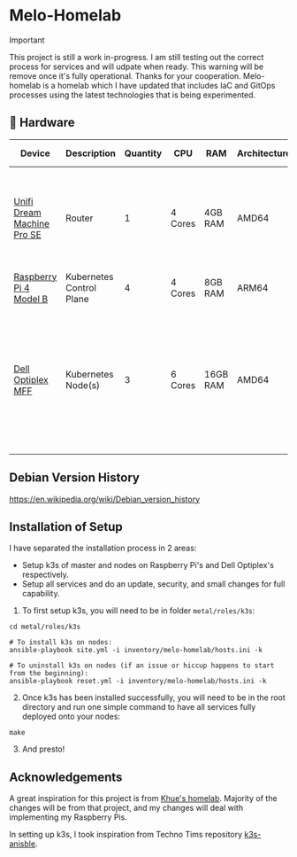 # Melo-Homelab
> [!IMPORTANT]
> This project is still a work in-progress. I am still testing out the correct process for services and will udpate when
> ready. This warning will be remove once it's fully operational. Thanks for your cooperation.
Melo-homelab is a homelab which I have updated that includes IaC and GitOps processes using the latest technologies that is being experimented.

## 🔧 Hardware
| Device                                                                                 | Description              | Quantity | CPU     | RAM      | Architecture | Operating System                      |  Notes |
| -------------------------------------------------------------------------------------- | ------------------------ | -------- | ------- | -------- | ------------ | ------------------------------------- | ----- |
| [Unifi Dream Machine Pro SE](https://store.ui.com/us/en/collections/unifi-dream-machine/products/udm-se)                                  | Router                   | 1        | 4 Cores | 4GB RAM | AMD64        | Mystery              |  Not recommended for the faint of heart. TP-Link, Netgear, Cisco, or Grandstream are great alternatives.   |
| [Raspberry Pi 4 Model B](https://www.raspberrypi.org/products/raspberry-pi-4-model-b/) | Kubernetes Control Plane       | 4        | 4 Cores | 8GB RAM  | ARM64        | [Raspberry Pi OS (64 bit)](https://www.raspberrypi.com/software/operating-systems/) |
| [Dell Optiplex MFF](https://www.dell.com/en-us/shop/desktop-computers/optiplex-micro-form-factor/spd/optiplex-7010-micro) | Kubernetes Node(s) | 3 | 6 Cores | 16GB RAM | AMD64 | [Debian Bullseye (11)](https://wiki.debian.org/DebianBullseye) | An issue when buying these on Craigslist or Ebay is there CMOS battery will die. (Happened to me for all 3.) Replace the [CMOS battery](https://www.youtube.com/watch?v=by8XcWZVZB0) so you don't suffer.

## Debian Version History
https://en.wikipedia.org/wiki/Debian_version_history

## Installation of Setup
I have separated the installation process in 2 areas:
- Setup k3s of master and nodes on Raspberry Pi's and Dell Optiplex's respectively.
- Setup all services and do an update, security, and small changes for full capability.

1. To first setup k3s, you will need to be in folder `metal/roles/k3s`:
```shell
cd metal/roles/k3s

# To install k3s on nodes:
ansible-playbook site.yml -i inventory/melo-homelab/hosts.ini -k

# To uninstall k3s on nodes (if an issue or hiccup happens to start from the beginning):
ansible-playbook reset.yml -i inventory/melo-homelab/hosts.ini -k
```

2. Once k3s has been installed successfully, you will need to be in the root directory and run one simple command to have all services fully deployed onto your nodes:
```shell
make
```

3. And presto!

## Acknowledgements
A great inspiration for this project is from [Khue's homelab](https://github.com/khuedoan/homelab). Majority of the changes will be from that project, and my changes will deal with implementing my Raspberry Pis.

In setting up k3s, I took inspiration from Techno Tims repository [k3s-anisble](https://github.com/techno-tim/k3s-ansible).